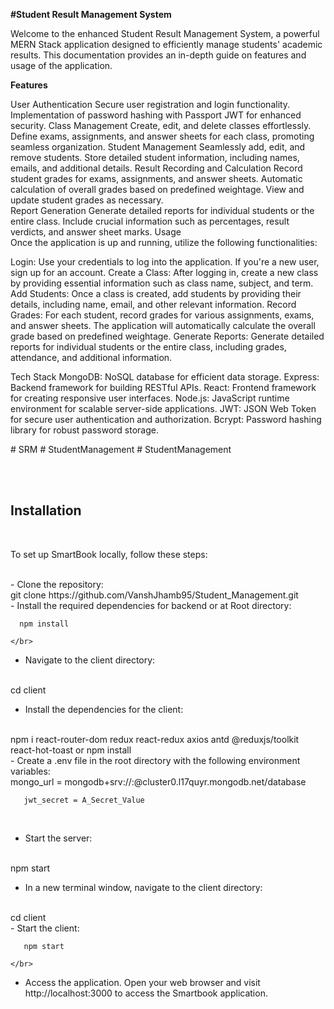 **#Student Result Management System**
</br>

Welcome to the enhanced Student Result Management System, a powerful MERN Stack application designed to efficiently manage students' academic results. This documentation provides an in-depth guide on features and usage of the application.
</br>

**Features**
</br>

User Authentication Secure user registration and login functionality. Implementation of password hashing with Passport JWT for enhanced security.
Class Management Create, edit, and delete classes effortlessly. Define exams, assignments, and answer sheets for each class, promoting seamless organization.
Student Management Seamlessly add, edit, and remove students. Store detailed student information, including names, emails, and additional details.
Result Recording and Calculation Record student grades for exams, assignments, and answer sheets. Automatic calculation of overall grades based on predefined weightage. View and update student grades as necessary.
</br>
Report Generation Generate detailed reports for individual students or the entire class. Include crucial information such as percentages, result verdicts, and answer sheet marks. Usage
</br>
Once the application is up and running, utilize the following functionalities:
</br>

Login: Use your credentials to log into the application. If you're a new user, sign up for an account. Create a Class: After logging in, create a new class by providing essential information such as class name, subject, and term. Add Students: Once a class is created, add students by providing their details, including name, email, and other relevant information. Record Grades: For each student, record grades for various assignments, exams, and answer sheets. The application will automatically calculate the overall grade based on predefined weightage. Generate Reports: Generate detailed reports for individual students or the entire class, including grades, attendance, and additional information.
</br>

Tech Stack MongoDB: NoSQL database for efficient data storage. Express: Backend framework for building RESTful APIs. React: Frontend framework for creating responsive user interfaces. Node.js: JavaScript runtime environment for scalable server-side applications. JWT: JSON Web Token for secure user authentication and authorization. Bcrypt: Password hashing library for robust password storage.
</br>


#   S R M 
 
 #   S t u d e n t M a n a g e m e n t 
 
 #   S t u d e n t M a n a g e m e n t 

 </br></br>
## Installation
</br>

To set up SmartBook locally, follow these steps:

</br>
- Clone the repository:
  
</br>
      git clone https://github.com/VanshJhamb95/Student_Management.git
  
      
</br>
- Install the required dependencies for backend or at Root directory:
  </br>

      npm install
  
    </br> 
- Navigate to the client directory:
  
</br>
       cd client
  </br>
    
- Install the dependencies for the client:
  
</br>
       npm i react-router-dom redux react-redux axios antd @reduxjs/toolkit react-hot-toast or npm install
  
  </br>  
- Create a .env file in the root directory with the following environment variables:
  
</br>
       mongo_url = mongodb+srv://<user>:<pass>@cluster0.l17quyr.mongodb.net/database

       jwt_secret = A_Secret_Value
  </br>

- Start the server:
  
</br>
       npm start
 </br> 
    
- In a new terminal window, navigate to the client directory:
  
</br>
       cd client
  
  </br>  
- Start the client:
  </br>

       npm start
  
    </br>
- Access the application. Open your web browser and visit http://localhost:3000 to access the Smartbook application.
</br>
 
